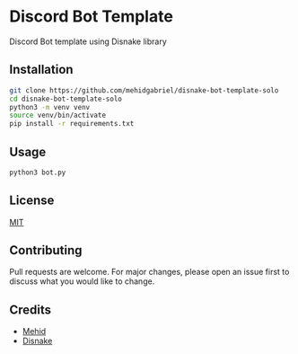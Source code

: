 # Discord Bot Template
Discord Bot template using Disnake library

## Installation
```bash
git clone https://github.com/mehidgabriel/disnake-bot-template-solo
cd disnake-bot-template-solo
python3 -m venv venv
source venv/bin/activate
pip install -r requirements.txt
```

## Usage
```bash
python3 bot.py
```

## License
[MIT](https://choosealicense.com/licenses/mit/)

## Contributing
Pull requests are welcome. For major changes, please open an issue first to discuss what you would like to change.

## Credits
- [Mehid](https://github.com/mehidgabriel)
- [Disnake](https://docs.disnake.dev/en/latest/)
